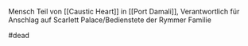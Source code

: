 Mensch
Teil von [[Caustic Heart]] in [[Port Damali]], Verantwortlich für Anschlag auf Scarlett Palace/Bedienstete der Rymmer Familie

#dead 